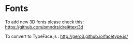 # Fonts

To add new 3D fonts please check this:
https://github.com/pmndrs/drei#text3d

To convert to TypeFace.js :
http://gero3.github.io/facetype.js/
